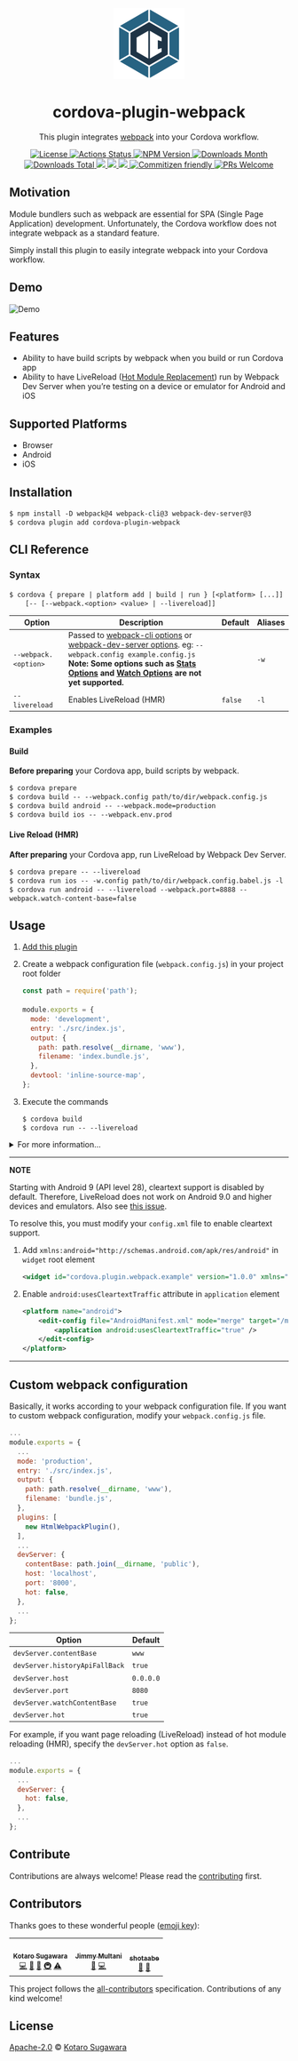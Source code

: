 <div align="center">
  <img  src="https://github.com/kotarella1110/cordova-plugin-webpack/blob/master/media/logo/logo.png?raw=true" width="128" />
  <h1>cordova-plugin-webpack</h1>

  <p>This plugin integrates <a href="https://webpack.js.org">webpack</a> into your Cordova workflow.</p>

  <p>
    <a href="LICENSE">
      <img alt="License" src="https://img.shields.io/badge/License-MIT-blue.svg?style=flat-square" />
    </a>
    <a href="https://github.com/kotarella1110/cordova-plugin-webpack/actions?query=workflow%3ACI">
      <img alt="Actions Status" src="https://github.com/kotarella1110/cordova-plugin-webpack/workflows/CI/badge.svg">
    </a>
    <a href="https://www.npmjs.com/package/cordova-plugin-webpack">
      <img alt="NPM Version" src="https://img.shields.io/npm/v/cordova-plugin-webpack?style=flat-square" />
    </a>
    <a href="https://www.npmjs.com/package/cordova-plugin-webpack">
      <img alt="Downloads Month" src="https://img.shields.io/npm/dm/cordova-plugin-webpack?style=flat-square" />
    </a>
    <a href="https://www.npmjs.com/package/cordova-plugin-webpack">
      <img alt="Downloads Total" src="https://img.shields.io/npm/dt/cordova-plugin-webpack?style=flat-square" />
    </a>
    <a href="https://david-dm.org/kotarella1110/cordova-plugin-webpack" title="dependencies status">
      <img src="https://david-dm.org/kotarella1110/cordova-plugin-webpack/status.svg?style=flat-square"/>
    </a>
    <a href="https://david-dm.org/kotarella1110/cordova-plugin-webpack?type=dev" title="devDependencies status">
      <img src="https://david-dm.org/kotarella1110/cordova-plugin-webpack/dev-status.svg?style=flat-square"/>
    </a>
    <a href="https://codeclimate.com/github/kotarella1110/cordova-plugin-webpack/maintainability">
      <img src="https://api.codeclimate.com/v1/badges/f51fd5b6e3c7f43649c2/maintainability" />
    </a>
    <a href="http://commitizen.github.io/cz-cli/">
      <img alt="Commitizen friendly" src="https://img.shields.io/badge/commitizen-friendly-brightgreen.svg?style=flat-square" />
    </a>
    <a href="CONTRIBUTING.md">
      <img alt="PRs Welcome" src="https://img.shields.io/badge/PRs-welcome-green.svg?style=flat-square" />
    </a>
  </p>
</div>

## Motivation

Module bundlers such as webpack are essential for SPA (Single Page Application) development. Unfortunately, the Cordova workflow does not integrate webpack as a standard feature.

Simply install this plugin to easily integrate webpack into your Cordova workflow.

## Demo

![Demo](https://github.com/kotarella1110/cordova-plugin-webpack/blob/master/media/cordova-plugin-webpack-demo.gif?raw=true)

## Features

- Ability to have build scripts by webpack when you build or run Cordova app
- Ability to have LiveReload ([Hot Module Replacement](https://webpack.js.org/concepts/hot-module-replacement 'Hot Module Replacement | webpack')) run by Webpack Dev Server when you’re testing on a device or emulator for Android and iOS

## Supported Platforms

- Browser
- Android
- iOS

## Installation

```shell
$ npm install -D webpack@4 webpack-cli@3 webpack-dev-server@3
$ cordova plugin add cordova-plugin-webpack
```

## CLI Reference

### Syntax

```shell
$ cordova { prepare | platform add | build | run } [<platform> [...]]
    [-- [--webpack.<option> <value> | --livereload]]
```

| Option               | Description                                                                                                                                                                                                                                                                                                                                                                               | Default | Aliases |
| -------------------- | ----------------------------------------------------------------------------------------------------------------------------------------------------------------------------------------------------------------------------------------------------------------------------------------------------------------------------------------------------------------------------------------- | ------- | ------- |
| `--webpack.<option>` | Passed to [webpack-cli options](https://webpack.js.org/api/cli/) or [webpack-dev-server options](https://webpack.js.org/configuration/dev-server/). eg: `--webpack.config example.config.js` <br> **Note: Some options such as [Stats Options](https://webpack.js.org/api/cli/#stats-options) and [Watch Options](https://webpack.js.org/api/cli/#watch-options) are not yet supported.** |         | `-w`    |
| `--livereload`       | Enables LiveReload (HMR)                                                                                                                                                                                                                                                                                                                                                                  | `false` | `-l`    |

### Examples

#### Build

**Before preparing** your Cordova app, build scripts by webpack.

```shell
$ cordova prepare
$ cordova build -- --webpack.config path/to/dir/webpack.config.js
$ cordova build android -- --webpack.mode=production
$ cordova build ios -- --webpack.env.prod
```

#### Live Reload (HMR)

**After preparing** your Cordova app, run LiveReload by Webpack Dev Server.

```shell
$ cordova prepare -- --livereload
$ cordova run ios -- -w.config path/to/dir/webpack.config.babel.js -l
$ cordova run android -- --livereload --webpack.port=8888 --webpack.watch-content-base=false
```

## Usage

1. [Add this plugin](#Installation)

2. Create a webpack configuration file (`webpack.config.js`) in your project root folder

   ```js
   const path = require('path');

   module.exports = {
     mode: 'development',
     entry: './src/index.js',
     output: {
       path: path.resolve(__dirname, 'www'),
       filename: 'index.bundle.js',
     },
     devtool: 'inline-source-map',
   };
   ```

3. Execute the commands

   ```shell
   $ cordova build
   $ cordova run -- --livereload
   ```

<details>
<summary>For more information...</summary>

1. Create a Cordova app

   ```shell
   $ cordova create cordova-plugin-webpack-example cordova.plugin.webpack.example CordovaPluginWebpackExample
   ```

2. Add platforms

   ```shell
   $ cd cordova-plugin-webpack-example
   $ cordova platform add android ios
   ```

3. [Add this plugin](#Installation)

4. Create a JavaScript file ([entry point](https://webpack.js.org/concepts/entry-points/ 'entry points'))

   ```shell
   $ mkdir src
   $ mv www/js/index.js src/index.js
   ```

5. Create a webpack configuration file (`webpack.config.js`) in your project root folder

   ```js
   const path = require('path');

   module.exports = {
     mode: 'development',
     entry: './src/index.js',
     output: {
       path: path.resolve(__dirname, 'www'),
       filename: 'index.bundle.js',
     },
     devtool: 'inline-source-map',
   };
   ```

6. Fix a HTML file (`www/index.html`)

   ```diff
   -         <script type="text/javascript" src="js/index.js"></script>
   +         <script type="text/javascript" src="index.bundle.js"></script>
   ```

7. Execute the commands

   ```shell
   $ cordova build
   $ cordova run -- --livereload
   ```

</details>

---

**NOTE**

Starting with Android 9 (API level 28), cleartext support is disabled by default. Therefore, LiveReload does not work on Android 9.0 and higher devices and emulators. Also see [this issue](https://github.com/kotarella1110/cordova-plugin-webpack/issues/9#issuecomment-495048614).

To resolve this, you must modify your `config.xml` file to enable cleartext support.

1. Add `xmlns:android="http://schemas.android.com/apk/res/android"` in `widget` root element

   ```xml
   <widget id="cordova.plugin.webpack.example" version="1.0.0" xmlns="http://www.w3.org/ns/widgets" xmlns:android="http://schemas.android.com/apk/res/android" xmlns:cdv="http://cordova.apache.org/ns/1.0">
   ```

2. Enable `android:usesCleartextTraffic` attribute in `application` element

   ```xml
   <platform name="android">
       <edit-config file="AndroidManifest.xml" mode="merge" target="/manifest/application">
           <application android:usesCleartextTraffic="true" />
       </edit-config>
   </platform>
   ```

---

## Custom webpack configuration

Basically, it works according to your webpack configuration file.
If you want to custom webpack configuration, modify your `webpack.config.js` file.

```js
...
module.exports = {
  ...
  mode: 'production',
  entry: './src/index.js',
  output: {
    path: path.resolve(__dirname, 'www'),
    filename: 'bundle.js',
  },
  plugins: [
    new HtmlWebpackPlugin(),
  ],
  ...
  devServer: {
    contentBase: path.join(__dirname, 'public'),
    host: 'localhost',
    port: '8000',
    hot: false,
  },
  ...
};
```

| Option                         | Default   |
| ------------------------------ | --------- |
| `devServer.contentBase`        | `www`     |
| `devServer.historyApiFallBack` | `true`    |
| `devServer.host`               | `0.0.0.0` |
| `devServer.port`               | `8080`    |
| `devServer.watchContentBase`   | `true`    |
| `devServer.hot`                | `true`    |

For example, if you want page reloading (LiveReload) instead of hot module reloading (HMR), specify the `devServer.hot` option as `false`.

```js
...
module.exports = {
  ...
  devServer: {
    hot: false,
  },
  ...
};
```

## Contribute

Contributions are always welcome! Please read the [contributing](./CONTRIBUTING.md) first.

## Contributors

Thanks goes to these wonderful people ([emoji key](https://allcontributors.org/docs/en/emoji-key)):

<!-- ALL-CONTRIBUTORS-LIST:START - Do not remove or modify this section -->
<!-- prettier-ignore-start -->
<!-- markdownlint-disable -->
<table>
  <tr>
    <td align="center"><a href="https://qiita.com/kotarella1110"><img src="https://avatars1.githubusercontent.com/u/12913947?v=4" width="100px;" alt=""/><br /><sub><b>Kotaro Sugawara</b></sub></a><br /><a href="https://github.com/kotarella1110/cordova-plugin-webpack/commits?author=kotarella1110" title="Code">💻</a> <a href="https://github.com/kotarella1110/cordova-plugin-webpack/commits?author=kotarella1110" title="Documentation">📖</a> <a href="#ideas-kotarella1110" title="Ideas, Planning, & Feedback">🤔</a> <a href="#infra-kotarella1110" title="Infrastructure (Hosting, Build-Tools, etc)">🚇</a> <a href="https://github.com/kotarella1110/cordova-plugin-webpack/commits?author=kotarella1110" title="Tests">⚠️</a></td>
    <td align="center"><a href="http://jimmymultani.com"><img src="https://avatars0.githubusercontent.com/u/1281284?v=4" width="100px;" alt=""/><br /><sub><b>Jimmy Multani</b></sub></a><br /><a href="https://github.com/kotarella1110/cordova-plugin-webpack/commits?author=JimmyMultani" title="Documentation">📖</a> <a href="https://github.com/kotarella1110/cordova-plugin-webpack/commits?author=JimmyMultani" title="Code">💻</a></td>
    <td align="center"><a href="https://github.com/shotaabe"><img src="https://avatars0.githubusercontent.com/u/56618566?v=4" width="100px;" alt=""/><br /><sub><b>shotaabe</b></sub></a><br /><a href="https://github.com/kotarella1110/cordova-plugin-webpack/commits?author=shotaabe" title="Documentation">📖</a> <a href="#design-shotaabe" title="Design">🎨</a></td>
  </tr>
</table>

<!-- markdownlint-enable -->
<!-- prettier-ignore-end -->

<!-- ALL-CONTRIBUTORS-LIST:END -->

This project follows the [all-contributors](https://github.com/all-contributors/all-contributors) specification. Contributions of any kind welcome!

## License

[Apache-2.0](./LICENSE) © [Kotaro Sugawara](https://twitter.com/kotarella1110)
